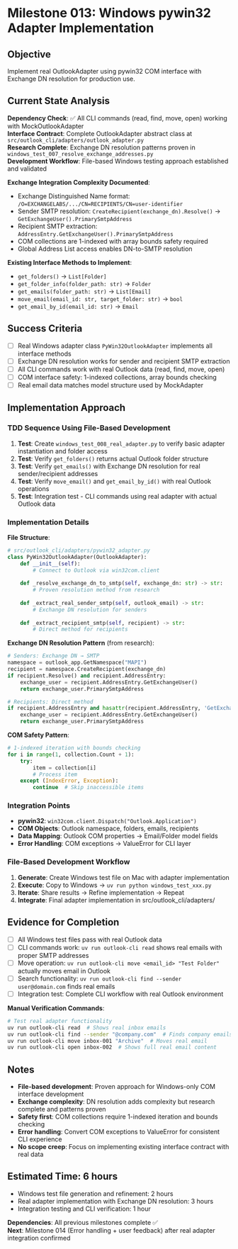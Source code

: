 # Milestone 013: Windows pywin32 Adapter Implementation

## Objective
Implement real OutlookAdapter using pywin32 COM interface with Exchange DN resolution for production use.

## Current State Analysis

**Dependency Check**: ✅ All CLI commands (read, find, move, open) working with MockOutlookAdapter  
**Interface Contract**: Complete OutlookAdapter abstract class at `src/outlook_cli/adapters/outlook_adapter.py`  
**Research Complete**: Exchange DN resolution patterns proven in `windows_test_007_resolve_exchange_addresses.py`  
**Development Workflow**: File-based Windows testing approach established and validated  

**Exchange Integration Complexity Documented**:
- Exchange Distinguished Name format: `/O=EXCHANGELABS/.../CN=RECIPIENTS/CN=user-identifier`
- Sender SMTP resolution: `CreateRecipient(exchange_dn).Resolve()` → `GetExchangeUser().PrimarySmtpAddress`  
- Recipient SMTP extraction: `AddressEntry.GetExchangeUser().PrimarySmtpAddress`
- COM collections are 1-indexed with array bounds safety required
- Global Address List access enables DN-to-SMTP resolution

**Existing Interface Methods to Implement**:
- `get_folders()` → `List[Folder]`
- `get_folder_info(folder_path: str)` → `Folder`  
- `get_emails(folder_path: str)` → `List[Email]`
- `move_email(email_id: str, target_folder: str)` → `bool`
- `get_email_by_id(email_id: str)` → `Email`

## Success Criteria
- [ ] Real Windows adapter class `PyWin32OutlookAdapter` implements all interface methods
- [ ] Exchange DN resolution works for sender and recipient SMTP extraction
- [ ] All CLI commands work with real Outlook data (read, find, move, open)
- [ ] COM interface safety: 1-indexed collections, array bounds checking
- [ ] Real email data matches model structure used by MockAdapter

## Implementation Approach

### TDD Sequence Using File-Based Development
1. **Test**: Create `windows_test_008_real_adapter.py` to verify basic adapter instantiation and folder access
2. **Test**: Verify `get_folders()` returns actual Outlook folder structure  
3. **Test**: Verify `get_emails()` with Exchange DN resolution for real sender/recipient addresses
4. **Test**: Verify `move_email()` and `get_email_by_id()` with real Outlook operations
5. **Test**: Integration test - CLI commands using real adapter with actual Outlook data

### Implementation Details

**File Structure**:
```python
# src/outlook_cli/adapters/pywin32_adapter.py
class PyWin32OutlookAdapter(OutlookAdapter):
    def __init__(self):
        # Connect to Outlook via win32com.client
    
    def _resolve_exchange_dn_to_smtp(self, exchange_dn: str) -> str:
        # Proven resolution method from research
    
    def _extract_real_sender_smtp(self, outlook_email) -> str:
        # Exchange DN resolution for senders
    
    def _extract_recipient_smtp(self, recipient) -> str:
        # Direct method for recipients
```

**Exchange DN Resolution Pattern** (from research):
```python
# Senders: Exchange DN → SMTP
namespace = outlook_app.GetNamespace("MAPI")
recipient = namespace.CreateRecipient(exchange_dn)
if recipient.Resolve() and recipient.AddressEntry:
    exchange_user = recipient.AddressEntry.GetExchangeUser()
    return exchange_user.PrimarySmtpAddress

# Recipients: Direct method
if recipient.AddressEntry and hasattr(recipient.AddressEntry, 'GetExchangeUser'):
    exchange_user = recipient.AddressEntry.GetExchangeUser()
    return exchange_user.PrimarySmtpAddress
```

**COM Safety Pattern**:
```python
# 1-indexed iteration with bounds checking
for i in range(1, collection.Count + 1):
    try:
        item = collection[i]
        # Process item
    except (IndexError, Exception):
        continue  # Skip inaccessible items
```

### Integration Points
- **pywin32**: `win32com.client.Dispatch("Outlook.Application")`
- **COM Objects**: Outlook namespace, folders, emails, recipients  
- **Data Mapping**: Outlook COM properties → Email/Folder model fields
- **Error Handling**: COM exceptions → ValueError for CLI layer

### File-Based Development Workflow
1. **Generate**: Create Windows test file on Mac with adapter implementation
2. **Execute**: Copy to Windows → `uv run python windows_test_xxx.py`
3. **Iterate**: Share results → Refine implementation → Repeat
4. **Integrate**: Final adapter implementation in src/outlook_cli/adapters/

## Evidence for Completion
- [ ] All Windows test files pass with real Outlook data
- [ ] CLI commands work: `uv run outlook-cli read` shows real emails with proper SMTP addresses
- [ ] Move operation: `uv run outlook-cli move <email_id> "Test Folder"` actually moves email in Outlook
- [ ] Search functionality: `uv run outlook-cli find --sender user@domain.com` finds real emails
- [ ] Integration test: Complete CLI workflow with real Outlook environment

**Manual Verification Commands**:
```bash
# Test real adapter functionality
uv run outlook-cli read  # Shows real inbox emails
uv run outlook-cli find --sender "@company.com"  # Finds company emails  
uv run outlook-cli move inbox-001 "Archive"  # Moves real email
uv run outlook-cli open inbox-002  # Shows full real email content
```

## Notes
- **File-based development**: Proven approach for Windows-only COM interface development
- **Exchange complexity**: DN resolution adds complexity but research complete and patterns proven
- **Safety first**: COM collections require 1-indexed iteration and bounds checking
- **Error handling**: Convert COM exceptions to ValueError for consistent CLI experience
- **No scope creep**: Focus on implementing existing interface contract with real data

## Estimated Time: 6 hours
- Windows test file generation and refinement: 2 hours
- Real adapter implementation with Exchange DN resolution: 3 hours  
- Integration testing and CLI verification: 1 hour

**Dependencies**: All previous milestones complete ✅  
**Next**: Milestone 014 (Error handling + user feedback) after real adapter integration confirmed
